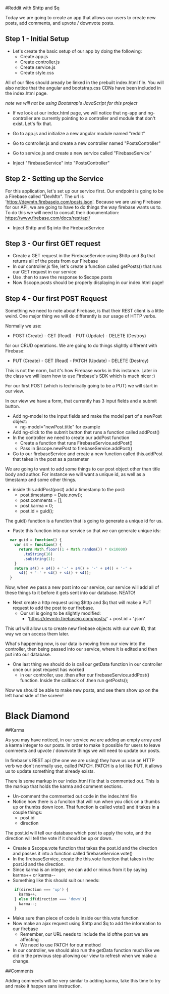 #Reddit with $http and $q

Today we are going to create an app that allows our users to create new posts, add comments, and upvote / downvote posts.

## Step 1 - Initial Setup

- Let's create the basic setup of our app by doing the following:
  - Create app.js
  - Create controller.js
  - Create service.js
  - Create style.css

All of our files should aready be linked in the prebuilt index.html file. You will also notice that the angular and bootstrap.css CDNs have been included in the index.html page.

*note we will not be using Bootstrap's JavaScript for this project*

- If we look at our index.html page, we will notice that ng-app and ng-controller are currently pointing to a controller and module that don't exist. Let's fix that.

- Go to app.js and initialize a new angular module named "reddit"
- Go to controller.js and create a new controller named "PostsController"
- Go to service.js and create a new service called "FirebaseService"
- Inject "FirebaseService" into "PostsController"

## Step 2 - Setting up the Service

For this application, let's set up our service first. Our endpoint is going to be a Firebase called "DevMtn". The url is 'https://devmtn.firebaseio.com/posts.json'. Because we are using Firebase for our API, we are going to have to do things the way firebase wants us to. To do this we will need to consult their documentation: https://www.firebase.com/docs/rest/api/

- Inject $http and $q into the FirebaseService

## Step 3 - Our first GET request

- Create a GET request in the FirebaseService using $http and $q that returns all of the posts from our Firebase
- In our controller.js file, let's create a function called getPosts() that runs our GET request in our service
- Use .then to save the response to $scope.posts
- Now $scope.posts should be properly displaying in our index.html page!

## Step 4 - Our first POST Request

Something we need to note about Firebase, is that their REST client is a little weird. One major thing we will do differently is our usage of HTTP verbs. 

Normally we use:
- POST (Create) - GET (Read) - PUT (Update) - DELETE (Destroy) 

for our CRUD operations. We are going to do things slightly different with Firebase:
- PUT (Create) - GET (Read) - PATCH (Update) - DELETE (Destroy)

This is not the norm, but it's how Firebase works in this instance. Later in the class we will learn how to use Firebase's SDK which is much nicer :) 

For our first POST (which is technically going to be a PUT) we will start in our view.

In our view we have a form, that currently has 3 input fields and a submit button.

- Add ng-model to the input fields and make the model part of a newPost object:
  - ng-model="newPost.title" for example
- Add ng-click to the submit button that runs a function called addPost()
- In the controller we need to create our addPost function
  - Create a function that runs FirebaseService.addPost()
  - Pass in $scope.newPost to firebaseService.addPost()
- Go to our firebaseService and create a new function called this.addPost that takes in the post as a parameter

We are going to want to add some things to our post object other than title body and author. For instance we will want a unique id, as well as a timestamp and some other things.

- inside this.addPost(post) add a timestamp to the post:
  - post.timestamp = Date.now();
  - post.comments = [];
  - post.karma = 0;
  - post.id = guid();

The guid() function is a function that is going to generate a unique id for us.

- Paste this function into our service so that we can generate unique ids:

```` javascript
  var guid = function() {
    var s4 = function() {
      return Math.floor((1 + Math.random()) * 0x10000)
        .toString(16)
        .substring(1);
    }
    return s4() + s4() + '-' + s4() + '-' + s4() + '-' +
      s4() + '-' + s4() + s4() + s4();
  }
````

Now, when we pass a new post into our service, our service will add all of these things to it before it gets sent into our database. NEATO!

- Next create a http request using $http and $q that will make a PUT request to add the post to our firebase.
  - Our url is going to be slightly modified:
    - 'https://devmtn.firebaseio.com/posts/' + post.id + '.json'

This url will allow us to create new firebase objects with our own ID, that way we can access them later.

What's happening now, is our data is moving from our view into the controller, then being passed into our service, where it is edited and then put into our database.

- One last thing we should do is call our getData function in our controller once our post request has worked
  - in our controller, use .then after our firebaseService.addPost() function. Inside the callback of .then run getPosts();


Now we should be able to make new posts, and see them show up on the left hand side of the screen!



# Black Diamond


##Karma

As you may have noticed, in our service we are adding an empty array and a karma integer to our posts. In order to make it possible for users to leave comments and upvote / downvote things we will need to update our posts.

In firebase's REST api (the one we are using) they have us use an HTTP verb we don't normally use, called PATCH. PATCH is a lot like PUT, it allows us to update something that already exists.

There is some markup in our index.html file that is commented out. This is the markup that holds the karma and comment sections. 

- Un-comment the commented out code in the index.html file
- Notice how there is a funciton that will run when you click on a thumbs up or thumbs down icon. That function is called vote() and it takes in a couple things:
  - post.id
  - direction

The post.id will tell our database which post to apply the vote, and the direction will tell the vote if it should be up or down.

- Create a $scope.vote function that takes the post.id and the direction and passes it into a function called firebaseService.vote()
- In the firebaseService, create the this.vote function that takes in the post.id and the direction.
- Since karma is an integer, we can add or minus from it by saying karma++ or karma--
- Something like this should suit our needs:

```` javascript
    if(direction === 'up') {
      karma++;
    } else if(direction === 'down'){
      karma--;
    }
````

- Make sure than piece of code is inside our this.vote function
- Now make an ajax request using $http and $q to add the information to our firebase
  - Remember, our URL needs to include the id ofthe post we are affecting
  - We need to use PATCH for our method
- In our controller, we should also run the getData function much like we did in the previous step allowing our view to refresh when we make a change.

##Comments

Adding comments will be very similar to adding karma, take this time to try and make it happen sans instruction.
